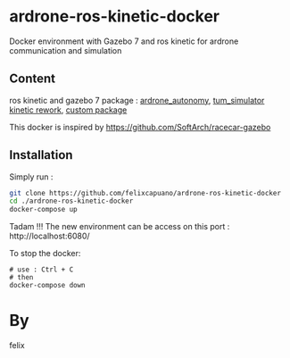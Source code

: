 # ardrone-ros-kinetic-docker
Docker environment with Gazebo 7 and ros kinetic for ardrone communication and simulation

## Content
ros kinetic and gazebo 7
package : [ardrone_autonomy](https://github.com/AutonomyLab/ardrone_autonomy), [tum_simulator kinetic rework](https://github.com/angelsantamaria/tum_simulator),
[custom package](https://github.com/felixcapuano/ardrone-facetracker)

This docker is inspired by https://github.com/SoftArch/racecar-gazebo

## Installation
Simply run :
```bash
git clone https://github.com/felixcapuano/ardrone-ros-kinetic-docker
cd ./ardrone-ros-kinetic-docker
docker-compose up
```

Tadam !!!
The new environment can be access on this port :
http://localhost:6080/


To stop the docker:
```bash*
# use : Ctrl + C
# then
docker-compose down
```

# By
felix
